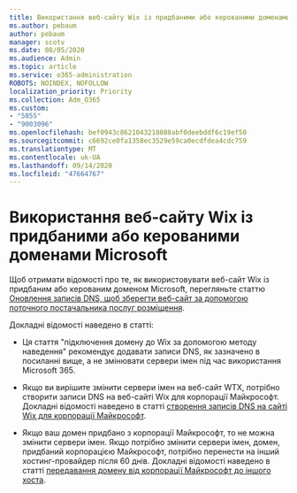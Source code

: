 ```yaml
---
title: Використання веб-сайту Wix із придбаними або керованими доменами Microsoft
ms.author: pebaum
author: pebaum
manager: scotv
ms.date: 08/05/2020
ms.audience: Admin
ms.topic: article
ms.service: o365-administration
ROBOTS: NOINDEX, NOFOLLOW
localization_priority: Priority
ms.collection: Adm_O365
ms.custom:
- "5855"
- "9003096"
ms.openlocfilehash: bef0943c8621043218088abf0deebddf6c19ef50
ms.sourcegitcommit: c6692ce0fa1358ec3529e59ca0ecdfdea4cdc759
ms.translationtype: MT
ms.contentlocale: uk-UA
ms.lasthandoff: 09/14/2020
ms.locfileid: "47664767"
---
```

# <a name="using-a-wix-website-with-microsoft-purchased-or-managed-domains"></a>Використання веб-сайту Wix із придбаними або керованими доменами Microsoft

Щоб отримати відомості про те, як використовувати веб-сайт Wix із придбаним або керованим доменом Microsoft, перегляньте статтю [Оновлення записів DNS, щоб зберегти веб-сайт за допомогою поточного постачальника послуг розміщення](https://docs.microsoft.com/microsoft-365/admin/dns/update-dns-records-to-retain-current-hosting-provider).

Докладні відомості наведено в статті: 

- Ця стаття "підключення домену до Wix за допомогою методу наведення" рекомендує додавати записи DNS, як зазначено в посиланні вище, а не змінювати сервери імен під час використання Microsoft 365.

- Якщо ви вирішите змінити сервери імен на веб-сайт WTX, потрібно створити записи DNS на веб-сайті Wix для корпорації Майкрософт. Докладні відомості наведено в статті [створення записів DNS на сайті Wix для корпорації Майкрософт](https://docs.microsoft.com/microsoft-365/admin/dns/create-dns-records-at-wix).

- Якщо ваш домен придбано з корпорації Майкрософт, то не можна змінити сервери імен. Якщо потрібно змінити сервери імен, домен, придбаний корпорацією Майкрософт, потрібно перенести на інший хостинг-провайдер після 60 днів. Докладні відомості наведено в статті [передавання домену від корпорації Майкрософт до іншого хоста](https://docs.microsoft.com/microsoft-365/admin/get-help-with-domains/transfer-a-domain-from-microsoft-to-another-host).
